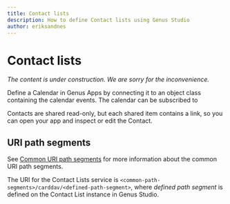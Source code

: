 ```yaml
---
title: Contact lists
description: How to define Contact lists using Genus Studio
author: eriksandnes
---
```

# Contact lists

_The content is under construction. We are sorry for the inconvenience._

Define a Calendar in Genus Apps by connecting it to an object class containing the calendar events. The calendar can be subscribed to 

Contacts are shared read-only, but each shared item contains a link, so you can open your app and inspect or edit the Contact.

## URI path segments
See [Common URI path segments](index.md#common-uri-path-segments) for more information about the common URI path segments.

The URI for the Contact Lists service is `<common-path-segments>/carddav/<defined-path-segment>`, where _defined path segment_ is defined on the Contact List instance in Genus Studio.